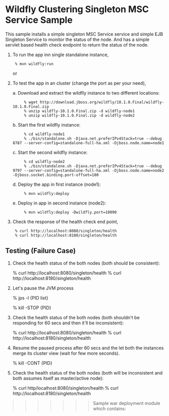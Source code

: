 Wildfly Clustering Singleton MSC Service Sample
===============================================

This sample installs a simple singleton MSC Service service and simple EJB Singleton Service to monitor the status of the node.
And has a simple servlet based health check endpoint to return the status of the node.


1. To run the app inn single standalone instance,


        % mvn wildfly:run

   or


2. To test the app in an cluster (change the port as per your need), 


    a. Download and extract the wildfly instance to two different locations:

            % wget http://download.jboss.org/wildfly/10.1.0.Final/wildfly-10.1.0.Final.zip
            % unzip wildfly-10.1.0.Final.zip -d wildfly-node1
            % unzip wildfly-10.1.0.Final.zip -d wildfly-node2


    b. Start the first wildfly instance:
    
            % cd wildfly-node1
            % ./bin/standalone.sh -Djava.net.preferIPv4Stack=true --debug 8787 --server-config=standalone-full-ha.xml -Djboss.node.name=node1
    

    c. Start the second wildfly instance:

            % cd wildfly-node2
            % ./bin/standalone.sh -Djava.net.preferIPv4Stack=true --debug 9797 --server-config=standalone-full-ha.xml -Djboss.node.name=node2 -Djboss.socket.binding.port-offset=100
    

    d. Deploy the app in first instance (node1):

            % mvn wildfly:deploy

    
    e. Deploy in app in second instance (node2):

            % mvn wildfly:deploy -Dwildfly.port=10090


3. Check the response of the health check end point,

        % curl http://localhost:8080/singleton/health
        % curl http://localhost:8180/singleton/health



Testing (Failure Case)
----------------------

1. Check the health status of the both nodes (both should be consistent):


    % curl http://localhost:8080/singleton/health
    % curl http://localhost:8180/singleton/health


2. Let's pause the JVM process


    % jps -l
    {PID list}

    % kill -STOP {PID}


3. Check the health status of the both nodes (both shouldn't be responding for 60 secs and then it'll be inconsistent):


    % curl http://localhost:8080/singleton/health
    % curl http://localhost:8180/singleton/health


3. Resume the paused process after 60 secs and the let both the instances merge its cluster view (wait for few more seconds).


    % kill -CONT {PID}


4. Check the health status of the both nodes (both will be inconsistent and both assumes itself as master/active node):


    % curl http/localhost:8080/singleton/health
    % curl http://localhost:8180/singleton/health
>>>>>>> Sample war deployment module which contains:

